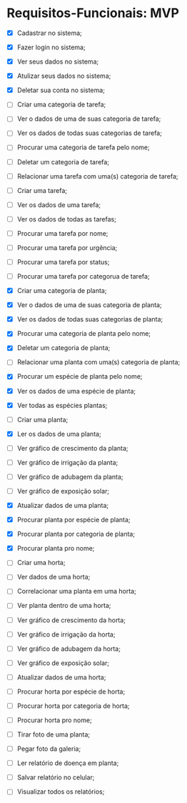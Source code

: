 # Requisitos-Funcionais: MVP

  - [x] Cadastrar no sistema;
  - [x] Fazer login no sistema;
  - [x] Ver seus dados no sistema;
  - [x] Atulizar seus dados no sistema;
  - [x] Deletar sua conta no sistema;
  - [ ] Criar uma categoria de tarefa;
  - [ ] Ver o dados de uma de suas categoria de tarefa;
  - [ ] Ver os dados de todas suas categorias de tarefa;
  - [ ] Procurar uma categoria de tarefa pelo nome;
  - [ ] Deletar um categoria de tarefa;
  - [ ] Relacionar uma tarefa com uma(s) categoria de tarefa;
  - [ ] Criar uma tarefa;
  - [ ] Ver os dados de uma tarefa;
  - [ ] Ver os dados de todas as tarefas;
  - [ ] Procurar uma tarefa por nome;
  - [ ] Procurar uma tarefa por urgẽncia;
  - [ ] Procurar uma tarefa por status;
  - [ ] Procurar uma tarefa por categorua de tarefa;
  - [x] Criar uma categoria de planta;
  - [x] Ver o dados de uma de suas categoria de planta;
  - [x] Ver os dados de todas suas categorias de planta;
  - [x] Procurar uma categoria de planta pelo nome;
  - [x] Deletar um categoria de planta;
  - [ ] Relacionar uma planta com uma(s) categoria de planta;
  - [x] Procurar um espécie de planta pelo nome;
  - [x] Ver os dados de uma espécie de planta;
  - [x] Ver todas as espécies plantas;
  - [ ] Criar uma planta;
  - [x] Ler os dados de uma planta;
  - [ ] Ver gráfico de crescimento da planta;
  - [ ] Ver gráfico de irrigação da planta;
  - [ ] Ver gráfico de adubagem da planta;
  - [ ] Ver gráfico de exposição solar;
  - [x] Atualizar dados de uma planta;
  - [x] Procurar planta por espécie de planta;
  - [x] Procurar planta por categoria de planta;
  - [x] Procurar planta pro nome;
  - [ ] Criar uma horta;
  - [ ] Ver dados de uma horta;
  - [ ] Correlacionar uma planta em uma horta;
  - [ ] Ver planta dentro de uma horta;
  - [ ] Ver gráfico de crescimento da horta;
  - [ ] Ver gráfico de irrigação da horta;
  - [ ] Ver gráfico de adubagem da horta;
  - [ ] Ver gráfico de exposição solar;
  - [ ] Atualizar dados de uma horta;
  - [ ] Procurar horta por espécie de horta;
  - [ ] Procurar horta por categoria de horta;
  - [ ] Procurar horta pro nome;
  - [ ] Tirar foto de uma planta;
  - [ ] Pegar foto da galeria;
  - [ ] Ler relatório de doença em planta;
  - [ ] Salvar relatório no celular;
  - [ ] Visualizar todos os relatórios;

